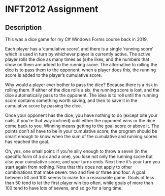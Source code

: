 # INFT2012 Assignment
## Description
This was a dice game for my C# Windows Forms course back in 2019. 

Each player has a ‘cumulative score’, and there is a single ‘running score’ which is used in turn by whichever player is currently active. The active player rolls the dice as many times as (s)he likes, and the numbers that show on them are added to the running score. The alternative to rolling the dice is to pass them to the opponent; when a player does this, the running score is added to the player’s cumulative score.

Why would a player ever bother to pass the dice? Because there is a risk in rolling them. If either of the dice rolls a six, the running score is lost, and the dice automatically pass to the opponent. The idea is to roll until the running score contains something worth saving, and then to save it in the cumulative score by passing the dice.

Once your opponent has the dice, you have nothing to do (except bite your nails, if you’re that way inclined) until either the opponent wins or the dice come back to you. Winning means getting to the goal score or above it. The points don’t all have to be in your cumulative score; the program should be smart enough to know when the sum of the cumulative and running scores has reached the goal.

Oh, yes, one small point: if you’re silly enough to throw a seven (in the specific form of a six and a one), you lose not only the running score but also your cumulative score, and your turns ends. Next time it’s your turn you start again from nothing. Note that this does not apply to other combinations that make seven: two and five or three and four.
A goal between 50 and 100 seems to make for a reasonable game. Goals of less than 50 tend to let the first player win too often, while goals of more than 100 tend to have lots of sevens, and so go for a long time.
